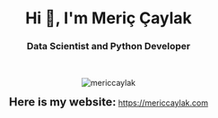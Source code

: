 <h1 align="center">Hi 👋, I'm Meriç Çaylak</h1>
<h3 align="center">Data Scientist and Python Developer</h3>
<br>
<p align="center"> <img src="https://komarev.com/ghpvc/?username=mericcaylak&label=Profile%20views&color=0e75b6&style=flat" alt="mericcaylak" /> </p>
<p align="center">
  <b style="font-size: 20;">Here is my website:</b> <a href="https://mericcaylak.com" target="_blank">https://mericcaylak.com</a>
</p>

